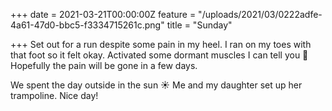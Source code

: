 +++
date = 2021-03-21T00:00:00Z
feature = "/uploads/2021/03/0222adfe-4a61-47d0-bbc5-f3334715261c.png"
title = "Sunday"

+++
Set out for a run despite some pain in my heel. I ran on my toes with that foot so it felt okay. Activated some dormant muscles I can tell you 🙈 Hopefully the pain will be gone in a few days.

We spent the day outside in the sun ☀️ Me and my daughter set up her trampoline. Nice day!